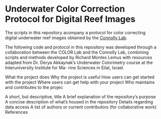 # Underwater Color Correction Protocol for Digital Reef Images

The scripts in this repository acompany a protocol for color correcting digital underwater reef images obtained by the [Connolly Lab](https://striresearch.si.edu/connolly-lab/). 




The following code and protocol in this repository was developed through a collaboration between the COLOR Lab and the Connolly
Lab, combining scripts and methods developed by Richard Montes Lemus with resources adapted
from Dr. Derya Akkaynak’s Underwater Colorimetry course at the Interuniversity Institute for Ma-
rine Sciences in Eilat, Israel. 

What the project does
Why the project is useful
How users can get started with the project
Where users can get help with your project
Who maintains and contributes to the projec

A short, but descriptive, title
A brief explanation of the repository’s purpose
A concise description of what’s housed in the repository
Details regarding data access
A list of authors or current contributors (for collaborative work)
References
